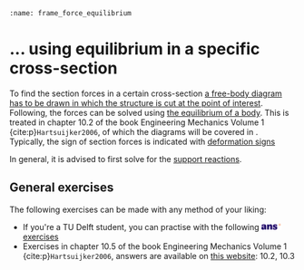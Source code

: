```{index} Section force; frame; using equilibrium
:name: frame_force_equilibrium
```
# ... using equilibrium in a specific cross-section

To find the section forces in a certain cross-section [a free-body diagram has to be drawn in which the structure is cut at the point of interest](free_body_diagram_part). Following, the forces can be solved using [the equilibrium of a body](equilibrium_body). This is treated in chapter 10.2 of the book Engineering Mechanics Volume 1 {cite:p}`Hartsuijker2006`, of which the diagrams will be covered in [](section_force_diagrams). Typically, the sign of section forces is indicated with [deformation signs](deformation_sign)

In general, it is advised to first solve for the [support reactions](support).

## General exercises
The following exercises can be made with any method of your liking:
- If you're a TU Delft student, you can practise with the following [<img height="12px" src="../../images/ANS.svg" alt="ANS"> exercises](https://ans.app/digital_test/assignments/1090129/results/new)
- Exercises in chapter 10.5 of the book Engineering Mechanics Volume 1 {cite:p}`Hartsuijker2006`, answers are available on [this website](https://icozct.tudelft.nl/TUD_CT/bookanswers/vol1/Chapter10/): 10.2, 10.3